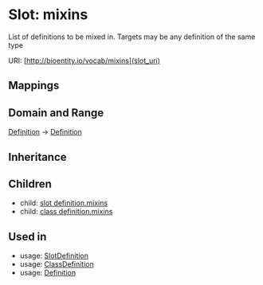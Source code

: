 # Slot: mixins


List of definitions to be mixed in. Targets may be any definition of the same type

URI: [http://bioentity.io/vocab/mixins](slot_uri)
## Mappings

## Domain and Range

[Definition](Definition.md) -> [Definition](Definition.md)
## Inheritance

## Children

 *  child: [slot definition.mixins](slot_definition_mixins.md)
 *  child: [class definition.mixins](class_definition_mixins.md)
## Used in

 *  usage: [SlotDefinition](SlotDefinition.md)
 *  usage: [ClassDefinition](ClassDefinition.md)
 *  usage: [Definition](Definition.md)
